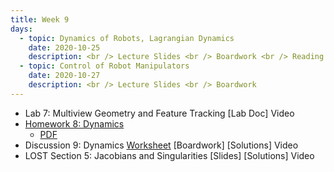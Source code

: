 ```yaml
---
title: Week 9
days:
  - topic: Dynamics of Robots, Lagrangian Dynamics
    date: 2020-10-25
    description: <br /> Lecture Slides <br /> Boardwork <br /> Reading - MLS 4.2
  - topic: Control of Robot Manipulators
    date: 2020-10-27
    description: <br /> Lecture Slides <br /> Boardwork
---
```


- Lab 7: Multiview Geometry and Feature Tracking [Lab Doc] Video
- [Homework 8: Dynamics](../assets/hw/hw8.zip) 
  - [PDF](../assets/hw/hw8_assignment.pdf)
- Discussion 9: Dynamics [Worksheet](../assets/discussions/D9.pdf) [Boardwork] [Solutions] Video
- LOST Section 5: Jacobians and Singularities [Slides] [Solutions] Video

